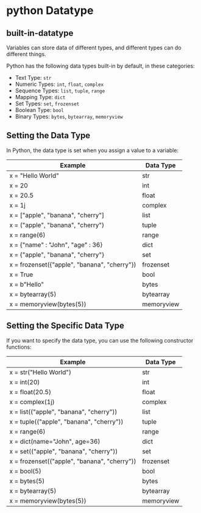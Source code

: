 
# python Datatype

## built-in-datatype
Variables can store data of different types, and different types can do different things.

Python has the following data types built-in by default, in these categories:
- Text Type:	````str````
- Numeric Types:	````int````, ````float````, ````complex````
- Sequence Types:	````list````, ````tuple````, ````range````
- Mapping Type:	````dict````
- Set Types:	````set````, ````frozenset````
- Boolean Type:	````bool````
- Binary Types:	````bytes````, ````bytearray````, ````memoryview````

## Setting the Data Type
In Python, the data type is set when you assign a value to a variable:

| Example	| Data Type	|
| ----------------- | ----------- |
 x = "Hello World"	| str	|
 x = 20	| int	
 x = 20.5 | float	
 x = 1j	| complex	
 x = ["apple", "banana", "cherry"] |	list	
 x = ("apple", "banana", "cherry")	| tuple	
 x = range(6)	| range	
 x = {"name" : "John", "age" : 36}	| dict	
 x = {"apple", "banana", "cherry"}	| set	
 x = frozenset({"apple", "banana", "cherry"}) | frozenset	
 x = True	| bool	
 x = b"Hello"	| bytes	
 x = bytearray(5)	| bytearray	
 x = memoryview(bytes(5))	| memoryview


## Setting the Specific Data Type
If you want to specify the data type, you can use the following constructor functions:

|Example	| Data Type 
| ------------------------ | ---------|
x = str("Hello World")	| str	
x = int(20)	| int	
x = float(20.5)	| float	
x = complex(1j)	| complex	
x = list(("apple", "banana", "cherry"))	| list	
x = tuple(("apple", "banana", "cherry"))	| tuple	
x = range(6)	| range	
x = dict(name="John", age=36)	| dict	
x = set(("apple", "banana", "cherry"))	| set	
x = frozenset(("apple", "banana", "cherry"))	| frozenset	
x = bool(5)	| bool	
x = bytes(5)	| bytes	
x = bytearray(5)	| bytearray	
x = memoryview(bytes(5))	| memoryview

